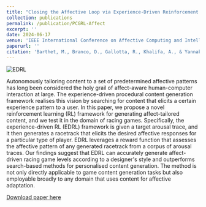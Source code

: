 ```yaml
---
title: "Closing the Affective Loop via Experience-Driven Reinforcement Learning Designers"
collection: publications
permalink: /publication/PCGRL-Affect
excerpt: ''
date: 2024-06-17
venue: 'IEEE International Conference on Affective Computing and Intelligent Interaction, 2024'
paperurl: ''
citation: 'Barthet, M., Branco, D., Gallotta, R., Khalifa, A., & Yannakakis, G. N. (2024). Closing the Affective Loop via Experience-Driven Reinforcement Learning Designers. In Proceedings of the 12th IEEE International Conference on Affective Computing and Intelligent Interaction.'
---
```


![EDRL](http://matt-barthet.github.io/images/Examples.png)

Autonomously tailoring content to a set of predetermined affective patterns has long been considered the holy grail of affect-aware human-computer interaction at large. The experience-driven procedural content generation framework realises this vision by searching for content that elicits a certain experience pattern to a user. In this paper, we propose a novel reinforcement learning (RL) framework for generating affect-tailored content, and we test it in the domain of racing games. Specifically, the experience-driven RL (EDRL) framework is given a target arousal trace, and it then generates a racetrack that elicits the desired affective responses for a particular type of player. EDRL leverages a reward function that assesses the affective pattern of any generated racetrack from a corpus of arousal traces. Our findings suggest that EDRL can accurately generate affect-driven racing game levels according to a designer's style and outperforms search-based methods for personalised content generation. The method is not only directly applicable to game content generation tasks but also employable broadly to any domain that uses content for affective adaptation.

[Download paper here](http://matt-barthet.github.io/files/PGRL_Affect.pdf)